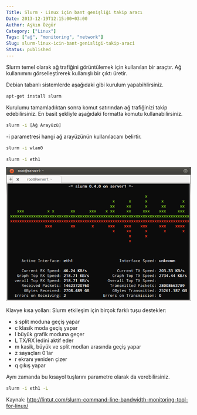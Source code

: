 ```yaml
---
Title: Slurm - Linux için bant genişliği takip aracı
Date: 2013-12-19T12:15:00+03:00
Author: Aşkın Özgür
Category: ["Linux"]
Tags: ["ağ", "monitoring", "network"]
Slug: slurm-linux-icin-bant-genisligi-takip-araci
Status: published
---
```


Slurm temel olarak ağ trafiğini görüntülemek için kullanılan bir araçtır. Ağ kullanımını görselleştirerek kullanışlı bir çıktı üretir.

Debian tabanlı sistemlerde aşağıdaki gibi kurulum yapabihlirsiniz.

```bash
apt-get install slurm
```

Kurulumu tamamladıktan sonra komut satırından ağ trafiğinizi takip edebilirsiniz. En basit şekliyle aşağıdaki formatta komutu kullanabilirsiniz.

```bash
slurm -i [Ağ Arayüzü]
```

-i parametresi hangi ağ arayüzünün kullanılacanı belirtir.

```bash
slurm -i wlan0
```

```bash
slurm -i eth1
```

![Slurm](/uploads/2013/12/slurm.png)

Klavye kısa yolları:
Slurm etkileşim için birçok farklı tuşu destekler:

-   s split moduna geçiş yapar
-   c klasik moda geçiş yapar
-   l büyük grafik moduna geçer
-   L TX/RX ledini aktif eder
-   m kasik, büyük ve split modları arasında geçiş yapar
-   z sayaçları 0'lar
-   r ekranı yeniden çizer
-   q çıkış yapar

Aynı zamanda bu kısayol tuşlarını parametre olarak da verebilirsiniz.

```bash
slurm -i eth1 -L
```

Kaynak: <http://lintut.com/slurm-command-line-bandwidth-monitoring-tool-for-linux/>
